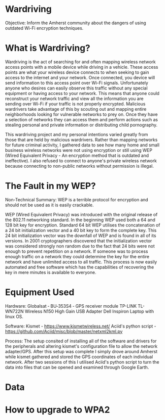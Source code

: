 # Wardriving
Objective: Inform the Amherst community about the dangers of using outdated Wi-Fi encryption techniques.

# What is Wardriving?
Wardriving is the act of searching for and often mapping wireless network access points with a mobile device while driving in a vehicle. These access points are what your wireless device connects to when seeking to gain access to the internet and your network.  Once connected, you device will send information to this access point over Wi-Fi signals.  Unfortunately anyone who desires can easily observe this traffic without any special equipment or having access to your network.  This means that anyone could reconstruct your network traffic and view all the information you are sending over Wi-Fi if your traffic is not properly encrypted.  Malicious wardrivers take advantage of this by scouting out and mapping entire neighborhoods looking for vulnerable networks to prey on.  Once they have a selection of networks they can access them and perform actions such as stealing personal and private information or distributing child pornography.

This wardriving project and my personal intentions varied greatly from those that are held by malicious wardrivers.  Rather than mapping networks for future criminal activity, I gathered data to see how many home and small business wireless networks were not using encryption or still using WEP (Wired Equivalent Privacy - An encryption method that is outdated and ineffective).  I also refused to connect to anyone's private wireless network because connecting to non-public networks without permission is illegal.  

# The Fault in my WEP?
Non-Technical Summary: WEP is a terrible protocol for encryption and should not be used as it is easily crackable.

WEP (Wired Equivalent Privacy) was introduced with the original release of the 802.11 networking standard.  In the beginning WEP used both a 64 and 128 bit key for encryption.  Standard 64 bit WEP utilises the concatenation of a 24 bit initialization vector and a 40 bit key to form the complete key.  This 24 bit initialization vector was the downfall of WEP and is found in all of its versions.  In 2001 cryptographers discovered that the initialization vector was considered strongly non random due to the fact that 24 bits were not enough to prevent repetition on a network.  If someone was to process enough traffic on a network they could determine the key for the entire network and have unlimited access to all traffic.  This process is now easily automated and free software which has the capabilities of recovering the key in mere minutes is available to everyone. 

# Equipment Used
Hardware:
  Globalsat ‑ BU‑353S4 ‑ GPS receiver module
  TP-LINK TL-WN722N Wireless N150 High Gain USB Adapter
  Dell Inspiron Laptop with linux OS.
  
Software:
  Kismet - https://www.kismetwireless.net/
  Aciid's python script - https://github.com/Aciid/misc/blob/master/netxml2kml.py

Process: 
  The setup consited of installing all of the software and drivers for the peripherals and altering kismet's configuration file to      allow the network adapter/GPS.  After this setup was complete I simply drove around Amherst while kismet gathered and stored the GPS   coordinates of each individual network.  After two sessions of this I utilised Aciid's python script to turn the data into files      that can be opened and examined through Google Earth.
# Data

# How to upgrade to WPA2 
